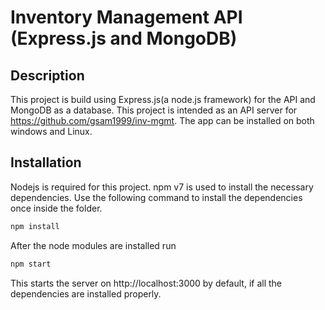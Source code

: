 # Inventory Management API (Express.js and MongoDB)


## Description

This project is build using Express.js(a node.js framework) for the API and MongoDB as a database. This project is intended as an API server for https://github.com/gsam1999/inv-mgmt. The app can be installed on both windows and Linux.

## Installation

Nodejs is required for this project. npm v7 is used to install the necessary dependencies. Use the following command to install the dependencies once inside the folder.

```bash
npm install

```
After the node modules are installed run 

```bash
npm start
```
This starts the server on http://localhost:3000 by default, if all the dependencies are installed properly.





